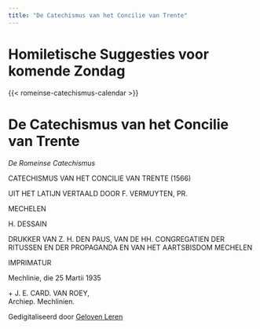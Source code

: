 ```yaml
---
title: "De Catechismus van het Concilie van Trente"
---
```


# Homiletische Suggesties voor komende Zondag

{{< romeinse-catechismus-calendar >}}

# De Catechismus van het Concilie van Trente

*De Romeinse Catechismus*

CATECHISMUS VAN HET CONCILIE VAN TRENTE (1566)

UIT HET LATIJN VERTAALD DOOR F. VERMUYTEN, PR.

MECHELEN

H. DESSAIN

DRUKKER VAN Z. H. DEN PAUS, VAN DE HH. CONGREGATIEN DER RITUSSEN EN DER PROPAGANDA EN VAN HET AARTSBISDOM MECHELEN

IMPRIMATUR

Mechlinie, die 25 Martii 1935

\+ J. E. CARD. VAN ROEY,  
Archiep. Mechlinien.

Gedigitaliseerd door [Geloven Leren](https://gelovenleren.net)
